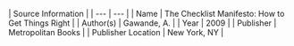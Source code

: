 
| Source Information |
| --- | --- |
| Name     |  The Checklist Manifesto: How to Get Things Right   |
| Author(s)    | Gawande, A.    |
| Year | 2009 |
| Publisher | Metropolitan Books |
| Publisher Location | New York, NY |

